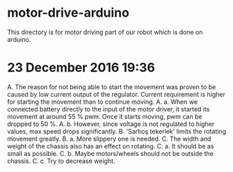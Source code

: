 # motor-drive-arduino
This directory is for motor driving part of our robot which is done on arduino.
# 23 December 2016 19:36
A. The reason for not being able to start the movement was proven to be caused by low current output of the regulator. Current requirement is higher for starting the movement than to continue moving.
A. a. When we connected battery directly to the input of the motor driver, it started its movement at around 55 % pwm. Once it starts moving, pwm can be dropped to 50 %.
A. b. However, since voltage is not regulated to higher values, max speed drops significantly.
B. 'Sarhoş tekerlek' limits the rotating movement greatly. 
B. a. More slippery one is needed.
C. The width and weight of the chassis also has an effect on rotating.
C. a. It should be as small as possible.
C. b. Maybe motors/wheels should not be outside the chassis.
C. c. Try to decrease weight.
